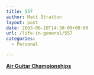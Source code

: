 ```yaml
---
title: 557
author: Matt Stratton
layout: post
date: 2003-06-18T14:30:00+00:00
url: /life-in-general/557
categories:
  - Personal

---
```

**[Air Guitar Championships][1]**

 [1]: https://www.foxnews.com/story/0,2933,89709,00.html